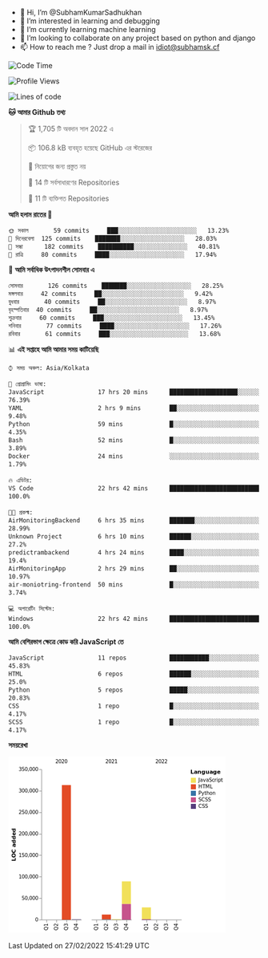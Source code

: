 - 👋 Hi, I’m @SubhamKumarSadhukhan
- 👀 I’m interested in learning and debugging
- 🌱 I’m currently learning machine learning
- 💞️ I’m looking to collaborate on any project based on python and django
- 📫 How to reach me ?
      Just drop a mail in idiot@subhamsk.cf

<!---
SubhamKumarSadhukhan/SubhamKumarSadhukhan is a ✨ special ✨ repository because its `README.md` (this file) appears on your GitHub profile.
You can click the Preview link to take a look at your changes.
--->


<!--START_SECTION:waka-->
![Code Time](http://img.shields.io/badge/Code%20Time-219%20hrs%2017%20mins-blue)

![Profile Views](http://img.shields.io/badge/%E0%A6%AA%E0%A7%8D%E0%A6%B0%E0%A7%8B%E0%A6%AB%E0%A6%BE%E0%A6%87%E0%A6%B2%20%E0%A6%A6%E0%A6%B0%E0%A7%8D%E0%A6%B6%E0%A6%A8-5-blue)

![Lines of code](https://img.shields.io/badge/%E0%A6%B9%E0%A7%8D%E0%A6%AF%E0%A6%BE%E0%A6%B2%E0%A7%8B%20%E0%A6%93%E0%A6%AF%E0%A6%BC%E0%A6%BE%E0%A6%B0%E0%A7%8D%E0%A6%B2%E0%A7%8D%E0%A6%A1%20%E0%A6%A5%E0%A7%87%E0%A6%95%E0%A7%87%20%E0%A6%86%E0%A6%AE%E0%A6%BF%20%E0%A6%B2%E0%A6%BF%E0%A6%96%E0%A7%87%E0%A6%9B%E0%A6%BF-445%20Thousand%20%E0%A6%95%E0%A7%8B%E0%A6%A1%E0%A7%87%E0%A6%B0%20%E0%A6%B2%E0%A6%BE%E0%A6%87%E0%A6%A8-blue)

**🐱 আমার Github তথ্য** 

> 🏆 1,705 টি অবদান সাল 2022 এ
 > 
> 📦 106.8 kB ব্যবহৃত হয়েছে GitHub এর স্টরেজের 
 > 
> 🚫 নিয়োগের জন্য প্রস্তুত নয়
 > 
> 📜 14 টি সর্বসাধারণের Repositories 
 > 
> 🔑 11 টি ব্যক্তিগত Repositories  
 > 
**আমি হলাম রাতের 🦉** 

```text
🌞 সকাল       59 commits     ███░░░░░░░░░░░░░░░░░░░░░░   13.23% 
🌆 দিনেরবেলা  125 commits    ███████░░░░░░░░░░░░░░░░░░   28.03% 
🌃 সন্ধা      182 commits    ██████████░░░░░░░░░░░░░░░   40.81% 
🌙 রাত্রি     80 commits     ████░░░░░░░░░░░░░░░░░░░░░   17.94%

```
📅 **আমি সর্বাধিক উৎপাদনশীল সোমবার এ** 

```text
সোমবার       126 commits    ███████░░░░░░░░░░░░░░░░░░   28.25% 
মঙ্গলবার     42 commits     ██░░░░░░░░░░░░░░░░░░░░░░░   9.42% 
বুধবার       40 commits     ██░░░░░░░░░░░░░░░░░░░░░░░   8.97% 
বৃহস্পতিবার  40 commits     ██░░░░░░░░░░░░░░░░░░░░░░░   8.97% 
শুক্রবার     60 commits     ███░░░░░░░░░░░░░░░░░░░░░░   13.45% 
শনিবার       77 commits     ████░░░░░░░░░░░░░░░░░░░░░   17.26% 
রবিবার       61 commits     ███░░░░░░░░░░░░░░░░░░░░░░   13.68%

```


📊 **এই সপ্তাহে আমি আমার সময় কাটিয়েছি** 

```text
⌚︎ সময় অঞ্চল: Asia/Kolkata

💬 প্রোগ্রামিং ভাষা: 
JavaScript               17 hrs 20 mins      ███████████████████░░░░░░   76.39% 
YAML                     2 hrs 9 mins        ██░░░░░░░░░░░░░░░░░░░░░░░   9.48% 
Python                   59 mins             █░░░░░░░░░░░░░░░░░░░░░░░░   4.35% 
Bash                     52 mins             █░░░░░░░░░░░░░░░░░░░░░░░░   3.89% 
Docker                   24 mins             ░░░░░░░░░░░░░░░░░░░░░░░░░   1.79%

🔥 এডিটর: 
VS Code                  22 hrs 42 mins      █████████████████████████   100.0%

🐱‍💻 প্রকল্ম: 
AirMonitoringBackend     6 hrs 35 mins       ███████░░░░░░░░░░░░░░░░░░   28.99% 
Unknown Project          6 hrs 10 mins       ██████░░░░░░░░░░░░░░░░░░░   27.2% 
predictrambackend        4 hrs 24 mins       ████░░░░░░░░░░░░░░░░░░░░░   19.4% 
AirMonitoringApp         2 hrs 29 mins       ██░░░░░░░░░░░░░░░░░░░░░░░   10.97% 
air-moniotring-frontend  50 mins             █░░░░░░░░░░░░░░░░░░░░░░░░   3.74%

💻 অপারেটিং সিস্টেম: 
Windows                  22 hrs 42 mins      █████████████████████████   100.0%

```

**আমি বেশিরভাগ ক্ষেত্রে কোড করি JavaScript তে** 

```text
JavaScript               11 repos            ███████████░░░░░░░░░░░░░░   45.83% 
HTML                     6 repos             ██████░░░░░░░░░░░░░░░░░░░   25.0% 
Python                   5 repos             █████░░░░░░░░░░░░░░░░░░░░   20.83% 
CSS                      1 repo              █░░░░░░░░░░░░░░░░░░░░░░░░   4.17% 
SCSS                     1 repo              █░░░░░░░░░░░░░░░░░░░░░░░░   4.17%

```


**সময়রেখা**

![Chart not found](https://raw.githubusercontent.com/SubhamKumarSadhukhan/SubhamKumarSadhukhan/main/charts/bar_graph.png) 


 Last Updated on 27/02/2022 15:41:29 UTC
<!--END_SECTION:waka-->

